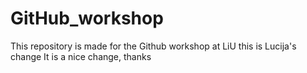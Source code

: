 # GitHub_workshop
This repository is made for the Github workshop at LiU
this is Lucija's change
It is a nice change, thanks
